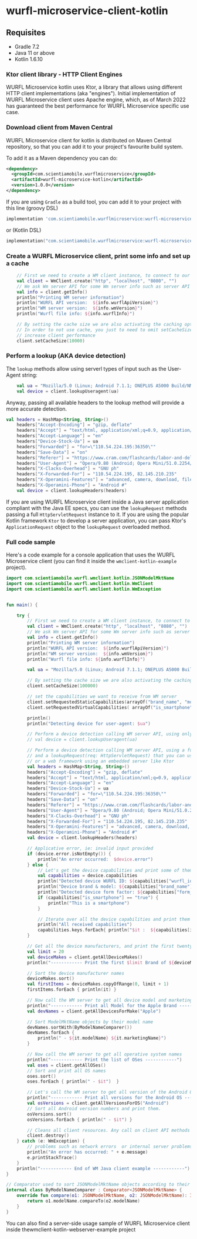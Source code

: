 # wurfl-microservice-client-kotlin

## Requisites

- Gradle 7.2
- Java 11 or above
- Kotlin 1.6.10

### Ktor client library - HTTP Client Engines
WURFL Microservice kotlin uses Ktor, a library that allows using different HTTP client implementations (aka "engines").
Initial implementation of WURFL Microservice client uses Apache engine, which, as of March 2022 has guaranteed the best performance 
for WURFL Microservice specific use case.

### Download client from Maven Central
WURFL Microservice client for kotlin is distributed on Maven Central repository, so that you can add it to your project's
favourite build system.

To add it as a Maven dependency you can do:

```xml
<dependency>
  <groupId>com.scientiamobile.wurflmicroservice</groupId>
  <artifactId>wurfl-microservice-kotlin</artifactId>
  <version>1.0.0</version>
</dependency>
```

If you are using `Gradle` as a build tool, you can add it to your project with this line (groovy DSL)

```groovy
implementation 'com.scientiamobile.wurflmicroservice:wurfl-microservice-kotlin:1.0.0'
```

or (Kotlin DSL)

```kotlin
implementation("com.scientiamobile.wurflmicroservice:wurfl-microservice-kotlin:1.0.0")
```


### Create a WURFL Microservice client, print some info and set up a cache

```kotlin
    // First we need to create a WM client instance, to connect to our WM server API at the specified host and port.
    val client = WmClient.create("http", "localhost", "8080", "")
    // We ask Wm server API for some Wm server info such as server API version and info about WURFL API and file used by WM server.
    val info = client.getInfo()
    println("Printing WM server information")
    println("WURFL API version:  ${info.wurflApiVersion}")
    println("WM server version:  ${info.wmVersion}")
    println("Wurfl file info: ${info.wurflInfo}")

    // By setting the cache size we are also activating the caching option in WM client. 
    // In order to not use cache, you just to need to omit setCacheSize call; anyway it is strongly recommended to use cache to 
    // increase client performance
    client.setCacheSize(10000)
```

### Perform a lookup (AKA device detection)
The `lookup` methods allow using serverl types of input such as the User-Agent string:

```kotlin
    val ua = "Mozilla/5.0 (Linux; Android 7.1.1; ONEPLUS A5000 Build/NMF26X) AppleWebKit/537.36 (KHTML, like Gecko) Chrome/56.0.2924.87 Mobile Safari/537.36"
    val device = client.lookupUseragent(ua)
```

Anyway, passing all available headers to the lookup method will provide a more accurate detection.

```kotlin
val headers = HashMap<String, String>()
    headers["Accept-Encoding"] = "gzip, deflate"
    headers["Accept"] = "text/html, application/xml;q=0.9, application/xhtml+xml, image/png, image/webp, image/jpeg, image/gif, image/x-xbitmap, */*;q=0.1"
    headers["Accept-Language"] = "en"
    headers["Device-Stock-Ua"] = ua
    headers["Forwarded"] = "for=\"110.54.224.195:36350\""
    headers["Save-Data"] = "on"
    headers["Referer"] = "https://www.cram.com/flashcards/labor-and-delivery-questions-889210"
    headers["User-Agent"] = "Opera/9.80 (Android; Opera Mini/51.0.2254/184.121; U; en) Presto/2.12.423 Version/12.16"
    headers["X-Clacks-Overhead"] = "GNU ph"
    headers["X-Forwarded-For"] = "110.54.224.195, 82.145.210.235"
    headers["X-Operamini-Features"] = "advanced, camera, download, file_system, folding, httpping, pingback, routing, touch, viewport"
    headers["X-Operamini-Phone"] = "Android #"
    val device = client.lookupHeaders(headers)
```

If you are using WURFL Microservice client inside a Java server application compliant with the Java EE specs, you can use the
`lookupRequest` methods passing a full `HttpServletRequest` instance to it. If you are using the popular Kotlin framework `Ktor` 
to develop a server application, you can pass Ktor's `ApplicationRequest` object to the `lookupRequest` overloaded method.


### Full code sample

Here's a code example for a console application that uses the WURFL Microservice client (you can find it inside the `wmclient-kotlin-example` project).


```kotlin
import com.scientiamobile.wurfl.wmclient.kotlin.JSONModelMktName
import com.scientiamobile.wurfl.wmclient.kotlin.WmClient
import com.scientiamobile.wurfl.wmclient.kotlin.WmException


fun main() {

    try {
        // First we need to create a WM client instance, to connect to our WM server API at the specified host and port.
        val client = WmClient.create("http", "localhost", "8080", "")
        // We ask Wm server API for some Wm server info such as server API version and info about WURFL API and file used by WM server.
        val info = client.getInfo()
        println("Printing WM server information")
        println("WURFL API version:  ${info.wurflApiVersion}")
        println("WM server version:  ${info.wmVersion}")
        println("Wurfl file info: ${info.wurflInfo}")

        val ua = "Mozilla/5.0 (Linux; Android 7.1.1; ONEPLUS A5000 Build/NMF26X) AppleWebKit/537.36 (KHTML, like Gecko) Chrome/56.0.2924.87 Mobile Safari/537.36"

        // By setting the cache size we are also activating the caching option in WM client. In order to not use cache, you just to need to omit setCacheSize call
        client.setCacheSize(100000)

        // set the capabilities we want to receive from WM server
        client.setRequestedStaticCapabilities(arrayOf("brand_name", "model_name"))
        client.setRequestedVirtualCapabilities( arrayOf("is_smartphone", "form_factor"))

        println()
        println("Detecting device for user-agent: $ua")

        // Perform a device detection calling WM server API, using only the user agent
        // val device = client.lookupUseragent(ua)

        // Perform a device detection calling WM server API, using a full HTTP request header map (there's also a lookupRequest(req: ApplicationRequest)
        // and a lookupRequest(req: HttpServletRequest) that you can use when running a WM client inside a web application on an application server like tomcat/glassfish/jboss, etc.
        // or a web framework using an embedded server like Ktor
        val headers = HashMap<String, String>()
        headers["Accept-Encoding"] = "gzip, deflate"
        headers["Accept"] = "text/html, application/xml;q=0.9, application/xhtml+xml, image/png, image/webp, image/jpeg, image/gif, image/x-xbitmap, */*;q=0.1"
        headers["Accept-Language"] = "en"
        headers["Device-Stock-Ua"] = ua
        headers["Forwarded"] = "for=\"110.54.224.195:36350\""
        headers["Save-Data"] = "on"
        headers["Referer"] = "https://www.cram.com/flashcards/labor-and-delivery-questions-889210"
        headers["User-Agent"] = "Opera/9.80 (Android; Opera Mini/51.0.2254/184.121; U; en) Presto/2.12.423 Version/12.16"
        headers["X-Clacks-Overhead"] = "GNU ph"
        headers["X-Forwarded-For"] = "110.54.224.195, 82.145.210.235"
        headers["X-Operamini-Features"] = "advanced, camera, download, file_system, folding, httpping, pingback, routing, touch, viewport"
        headers["X-Operamini-Phone"] = "Android #"
        val device = client.lookupHeaders(headers)

        // Applicative error, ie: invalid input provided
        if (device.error.isNotEmpty()) {
            println("An error occurred:  $device.error")
        } else {
            // Let's get the device capabilities and print some of them
            val capabilities = device.capabilities
            println("Detected device WURFL ID: ${capabilities["wurfl_id"]}")
            println("Device brand & model: ${capabilities["brand_name"]} ${capabilities["model_name"]}")
            println("Detected device form factor: ${capabilities["form_factor"]}")
            if (capabilities["is_smartphone"] == "true") {
                println("This is a smartphone")
            }

            // Iterate over all the device capabilities and print them
            println("All received capabilities")
            capabilities.keys.forEach{ println("$it :  ${capabilities[it]}") }
        }

        // Get all the device manufacturers, and print the first twenty
        val limit = 20
        val deviceMakes = client.getAllDeviceMakes()
        println("------------ Print the first $limit Brand of ${deviceMakes.size} retrieved from server ------------")

        // Sort the device manufacturer names
        deviceMakes.sort()
        val firstItems = deviceMakes.copyOfRange(0, limit + 1)
        firstItems.forEach { println(it) }

        // Now call the WM server to get all device model and marketing names produced by Apple
        println("------------ Print all Model for the Apple Brand ------------")
        val devNames = client.getAllDevicesForMake("Apple")

        // Sort ModelMktName objects by their model name
        devNames.sortWith(ByModelNameComparer())
        devNames.forEach {
            println(" - ${it.modelName} ${it.marketingName}")
        }

        // Now call the WM server to get all operative system names
        println("------------ Print the list of OSes ------------")
        val oses = client.getAllOSes()
        // Sort and print all OS names
        oses.sort()
        oses.forEach { println(" - $it")  }

        // Let's call the WM server to get all version of the Android OS
        println("------------ Print all versions for the Android OS ------------")
        val osVersions = client.getAllVersionsForOS("Android")
        // Sort all Android version numbers and print them.
        osVersions.sort()
        osVersions.forEach { println(" - $it") }

        // Cleans all client resources. Any call on client API methods after this one will throw a WmException
        client.destroy()
    } catch (e: WmException) {
        // problems such as network errors  or internal server problems
        println("An error has occurred: " + e.message)
        e.printStackTrace()
    }
    println("------------ End of WM Java client example ------------")
}

// Comparator used to sort JSONModelMktName objects according to their model name property, for which is used the String natural ordering.
internal class ByModelNameComparer : Comparator<JSONModelMktName> {
    override fun compare(o1: JSONModelMktName, o2: JSONModelMktName): Int {
        return o1.modelName.compareTo(o2.modelName)
    }
}
```

You can also find a server-side usage sample of WURFL Microservice client inside thewmclient-kotlin-webserver-example project

